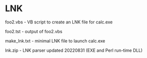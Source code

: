 # LNK

foo2.vbs     - VB script to create an LNK file for calc.exe

foo2.tst     - output of foo2.vbs

make_lnk.txt - minimal LNK file to launch calc.exe 

lnk.zip - LNK parser updated 20220831 (EXE and Perl run-time DLL)